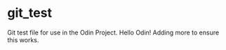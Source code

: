 # git_test
Git test file for use in the Odin Project. 
Hello Odin!
Adding more to ensure this works. 